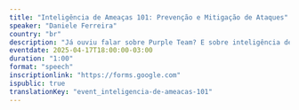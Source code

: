 ```yaml
---
title: "Inteligência de Ameaças 101: Prevenção e Mitigação de Ataques"
speaker: "Daniele Ferreira"
country: "br"
description: "Já ouviu falar sobre Purple Team? E sobre inteligência de ameaças? Essa é a sua chance de se aprofundar em um campo essencial da Cibersegurança."
eventdate: 2025-04-17T18:00:00-03:00
duration: "1:00"
format: "speech"
inscriptionlink: "https://forms.google.com"
ispublic: true
translationKey: "event_inteligencia-de-ameacas-101"
---
```

